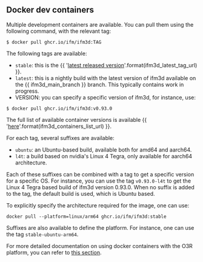 ## Docker dev containers
Multiple development containers are available. You can pull them using the following command, with the relevant tag:
```
$ docker pull ghcr.io/ifm/ifm3d:TAG
```
The following tags are available:
- `stable`: this is the {{ '[latest released version]({})'.format(ifm3d_latest_tag_url) }}. 
- `latest`: this is a nightly build with the latest version of ifm3d available on the {{ ifm3d_main_branch }} branch. This typically contains work in progress.
- VERSION: you can specify a specific version of ifm3d, for instance, use:
```
$ docker pull ghcr.io/ifm/ifm3d:v0.93.0
```
The full list of available container versions is available {{ '[here]({})'.format(ifm3d_containers_list_url) }}.

For each tag, several suffixes are available:
- `ubuntu`: an Ubuntu-based build, available both for amd64 and aarch64.
- `l4t`: a build based on nvidia's Linux 4 Tegra, only available for aarch64 architecture.

Each of these suffixes can be combined with a tag to get a specific version for a specific OS. For instance, you can use the tag `v0.93.0-l4t` to get the Linux 4 Tegra based build of ifm3d version 0.93.0.
When no suffix is added to the tag, the default build is used, which is Ubuntu based.

To explicitly specify the architecture required for the image, one can use:
```
docker pull --platform=linux/arm64 ghcr.io/ifm/ifm3d:stable
```
Suffixes are also available to define the platform. For instance, one can use the tag `stable-ubuntu-arm64`.

For more detailed documentation on using docker containers with the O3R platform, you can refer to [this section](documentation/O3R/Docker/README:Docker%20on%20O3R).